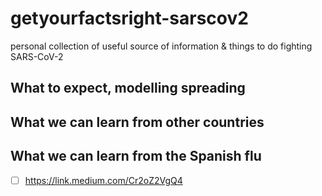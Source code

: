 # getyourfactsright-sarscov2
personal collection of useful source of information &amp; things to do fighting SARS-CoV-2 

## What to expect, modelling spreading

## What we can learn from other countries

## What we can learn from the Spanish flu
- [ ] https://link.medium.com/Cr2oZ2VgQ4

